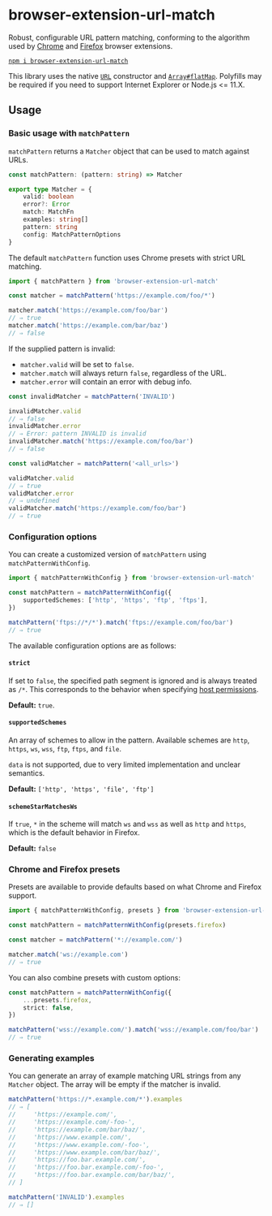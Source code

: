 # browser-extension-url-match

Robust, configurable URL pattern matching, conforming to the algorithm used by [Chrome](https://developer.chrome.com/docs/extensions/mv3/match_patterns/) and [Firefox](https://developer.mozilla.org/en-US/docs/Mozilla/Add-ons/WebExtensions/Match_patterns) browser extensions.

[`npm i browser-extension-url-match`](https://www.npmjs.com/package/browser-extension-url-match)

This library uses the native [`URL`](https://developer.mozilla.org/en-US/docs/Web/API/URL/URL) constructor and [`Array#flatMap`](https://developer.mozilla.org/en-US/docs/Web/JavaScript/Reference/Global_Objects/Array/flatMap). Polyfills may be required if you need to support Internet Explorer or Node.js <= 11.X.

## Usage

### Basic usage with `matchPattern`

`matchPattern` returns a `Matcher` object that can be used to match against URLs.

```ts
const matchPattern: (pattern: string) => Matcher

export type Matcher = {
    valid: boolean
    error?: Error
    match: MatchFn
    examples: string[]
    pattern: string
    config: MatchPatternOptions
}
```

The default `matchPattern` function uses Chrome presets with strict URL matching.

```ts
import { matchPattern } from 'browser-extension-url-match'

const matcher = matchPattern('https://example.com/foo/*')

matcher.match('https://example.com/foo/bar')
// ⇒ true
matcher.match('https://example.com/bar/baz')
// ⇒ false
```

If the supplied pattern is invalid:
* `matcher.valid` will be set to `false`.
* `matcher.match` will always return `false`, regardless of the URL.
* `matcher.error` will contain an error with debug info.

```ts
const invalidMatcher = matchPattern('INVALID')

invalidMatcher.valid
// ⇒ false
invalidMatcher.error
// ⇒ Error: pattern INVALID is invalid
invalidMatcher.match('https://example.com/foo/bar')
// ⇒ false

const validMatcher = matchPattern('<all_urls>')

validMatcher.valid
// ⇒ true
validMatcher.error
// ⇒ undefined
validMatcher.match('https://example.com/foo/bar')
// ⇒ true
```

### Configuration options

You can create a customized version of `matchPattern` using `matchPatternWithConfig`.

```ts
import { matchPatternWithConfig } from 'browser-extension-url-match'

const matchPattern = matchPatternWithConfig({
    supportedSchemes: ['http', 'https', 'ftp', 'ftps'],
})

matchPattern('ftps://*/*').match('ftps://example.com/foo/bar')
// ⇒ true
```

The available configuration options are as follows:

#### `strict`

If set to `false`, the specified path segment is ignored and is always treated as `/*`. This corresponds to the behavior when specifying [host permissions](https://developer.chrome.com/docs/extensions/mv3/declare_permissions/).

**Default:** `true`.

#### `supportedSchemes`

An array of schemes to allow in the pattern. Available schemes are `http`, `https`, `ws`, `wss`, `ftp`, `ftps`, and `file`.

`data` is not supported, due to very limited implementation and unclear semantics.

**Default:** `['http', 'https', 'file', 'ftp']`

#### `schemeStarMatchesWs`

If `true`, `*` in the scheme will match `ws` and `wss` as well as `http` and `https`, which is the default behavior in Firefox.

**Default:** `false`

### Chrome and Firefox presets

Presets are available to provide defaults based on what Chrome and Firefox support.

```ts
import { matchPatternWithConfig, presets } from 'browser-extension-url-match'

const matchPattern = matchPatternWithConfig(presets.firefox)

const matcher = matchPattern('*://example.com/')

matcher.match('ws://example.com')
// ⇒ true
```

You can also combine presets with custom options:

```ts
const matchPattern = matchPatternWithConfig({
    ...presets.firefox,
    strict: false,
})

matchPattern('wss://example.com/').match('wss://example.com/foo/bar')
// ⇒ true
```

### Generating examples

You can generate an array of example matching URL strings from any `Matcher` object. The array will be empty if the matcher is invalid.

```ts
matchPattern('https://*.example.com/*').examples
// ⇒ [
//     'https://example.com/',
//     'https://example.com/-foo-',
//     'https://example.com/bar/baz/',
//     'https://www.example.com/',
//     'https://www.example.com/-foo-',
//     'https://www.example.com/bar/baz/',
//     'https://foo.bar.example.com/',
//     'https://foo.bar.example.com/-foo-',
//     'https://foo.bar.example.com/bar/baz/',
// ]

matchPattern('INVALID').examples
// ⇒ []
```
